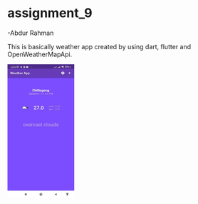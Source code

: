 # assignment_9
-Abdur Rahman

This is basically weather app created by using dart, flutter and OpenWeatherMapApi.

<img src="https://github.com/abdurrahmanador/assignment_9/blob/master/assignment9.jpg" height=300 width=150>
